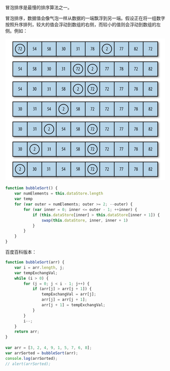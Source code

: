 冒泡排序是最慢的排序算法之一。

冒泡排序，数据值会像气泡一样从数据的一端飘浮到另一端。假设正在将一组数字按照升序排列，较大的值会浮动到数组的右侧，而较小的值则会浮动到数组的左侧。例如：

![](../../images/paixu1.png)

```javascript
function bubbleSort() {
    var numElements = this.dataStore.length
    var temp
    for (var outer = numElements; outer >= 2; --outer) {
        for (var inner = 0; inner <= outer - 1; ++inner) {
            if (this.dataStore[inner] > this.dataStore[inner + 1]) {
                swap(this.dataStore, inner, inner + 1)
            }
        }
    }
}
```

百度百科版本：

```javascript
function bubbleSort(arr) {
    var i = arr.length, j;
    var tempExchangVal;
    while (i > 0) {
        for (j = 0; j < i - 1; j++) {
            if (arr[j] > arr[j + 1]) {
                tempExchangVal = arr[j];
                arr[j] = arr[j + 1];
                arr[j + 1] = tempExchangVal;
            }
        }
        i--;
    }
    return arr;
}
 
var arr = [3, 2, 4, 9, 1, 5, 7, 6, 8];
var arrSorted = bubbleSort(arr);
console.log(arrSorted);
// alert(arrSorted);
```



